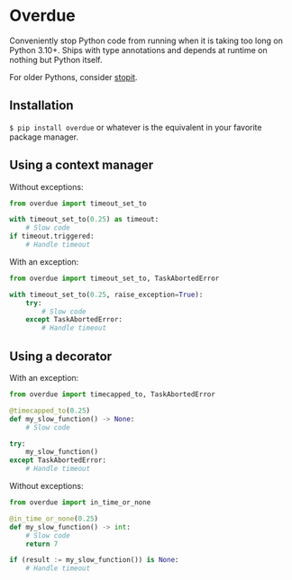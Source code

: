 # Overdue
Conveniently stop Python code from running when it is taking too long on Python 3.10+.
Ships with type annotations and depends at runtime on nothing but Python itself.

For older Pythons, consider [stopit](https://github.com/glenfant/stopit).

## Installation
`$ pip install overdue` or whatever is the equivalent in your favorite package manager.

## Using a context manager
Without exceptions:
```python
from overdue import timeout_set_to

with timeout_set_to(0.25) as timeout:
    # Slow code
if timeout.triggered:
    # Handle timeout
```
With an exception:
```python
from overdue import timeout_set_to, TaskAbortedError

with timeout_set_to(0.25, raise_exception=True):
    try:
        # Slow code
    except TaskAbortedError:
        # Handle timeout
```

## Using a decorator
With an exception:
```python
from overdue import timecapped_to, TaskAbortedError

@timecapped_to(0.25)
def my_slow_function() -> None:
    # Slow code

try:
    my_slow_function()
except TaskAbortedError:
    # Handle timeout
```

Without exceptions:
```python
from overdue import in_time_or_none

@in_time_or_none(0.25)
def my_slow_function() -> int:
    # Slow code
    return 7

if (result := my_slow_function()) is None:
    # Handle timeout
```
